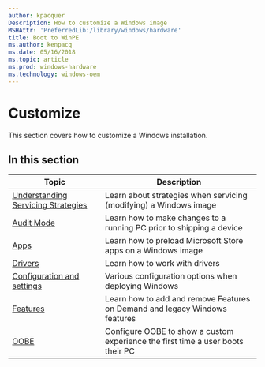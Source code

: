 ```yaml
---
author: kpacquer
Description: How to customize a Windows image
MSHAttr: 'PreferredLib:/library/windows/hardware'
title: Boot to WinPE
ms.author: kenpacq
ms.date: 05/16/2018
ms.topic: article
ms.prod: windows-hardware
ms.technology: windows-oem
---
```


# Customize

This section covers how to customize a Windows installation.

## In this section

| Topic | Description |
|  --- | ---  |
| [Understanding Servicing Strategies](understanding-servicing-strategies.md) | Learn about strategies when servicing (modifying) a Windows image |
| [Audit Mode](audit-mode-overview.md) | Learn how to make changes to a running PC prior to shipping a device |
| [Apps](windows-customize-apps.md) | Learn how to preload Microsoft Store apps on a Windows image |
| [Drivers](device-drivers-and-deployment-overview.md) | Learn how to work with drivers |
| [Configuration and settings](configuration-and-settings.md) | Various configuration options when deploying Windows |
| [Features](windows-features.md) | Learn how to add and remove Features on Demand and legacy Windows features |
| [OOBE](configure-oobexml.md) | Configure OOBE to show a custom experience the first time a user boots their PC |